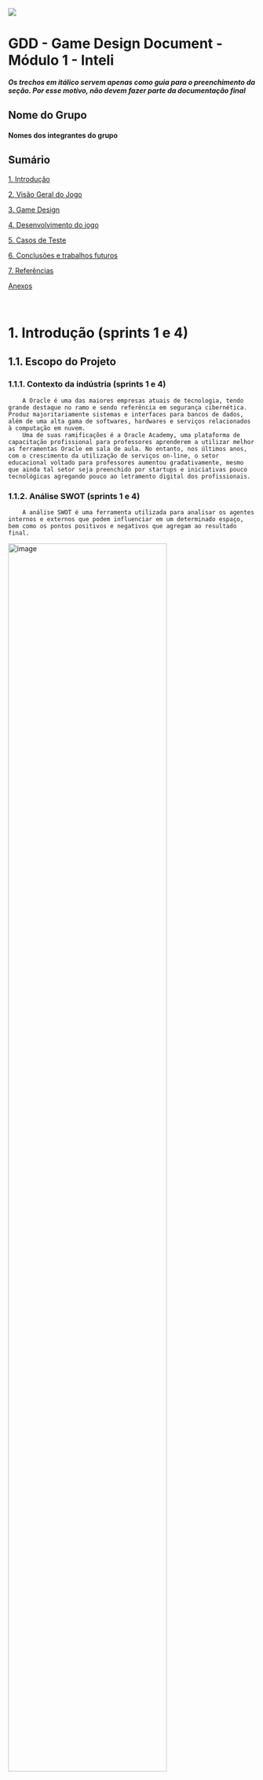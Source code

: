 <img src="../assets/logointeli.png">


# GDD - Game Design Document - Módulo 1 - Inteli

**_Os trechos em itálico servem apenas como guia para o preenchimento da seção. Por esse motivo, não devem fazer parte da documentação final_**

## Nome do Grupo

#### Nomes dos integrantes do grupo



## Sumário

[1. Introdução](#c1)

[2. Visão Geral do Jogo](#c2)

[3. Game Design](#c3)

[4. Desenvolvimento do jogo](#c4)

[5. Casos de Teste](#c5)

[6. Conclusões e trabalhos futuros](#c6)

[7. Referências](#c7)

[Anexos](#c8)

<br>


# <a name="c1"></a>1. Introdução (sprints 1 e 4)

## 1.1. Escopo do Projeto

### 1.1.1. Contexto da indústria (sprints 1 e 4)

	    A Oracle é uma das maiores empresas atuais de tecnologia, tendo grande destaque no ramo e sendo referência em segurança cibernética. Produz majoritariamente sistemas e interfaces para bancos de dados, além de uma alta gama de softwares, hardwares e serviços relacionados à computação em nuvem.
        Uma de suas ramificações é a Oracle Academy, uma plataforma de capacitação profissional para professores aprenderem a utilizar melhor as ferramentas Oracle em sala de aula. No entanto, nos últimos anos, com o crescimento da utilização de serviços on-line, o setor educacional voltado para professores aumentou gradativamente, mesmo que ainda tal setor seja preenchido por startups e iniciativas pouco tecnológicas agregando pouco ao letramento digital dos profissionais.


### 1.1.2. Análise SWOT (sprints 1 e 4)

        A análise SWOT é uma ferramenta utilizada para analisar os agentes internos e externos que podem influenciar em um determinado espaço, bem como os pontos positivos e negativos que agregam ao resultado final.
<img src = "other/Análise SWOT.png" alt="image" width="80%" height="auto">

#### Análise SWOT (Engage)
| #  | Forças (Strengths)|
| ---| ---               |
| 1. | Produto agradável com boa luminosidade e sonoridade;|
| 2. | Jogo de fácil acesso e jogabilidade;|
| 3. | Cores neutras e visuais pixelados baseadas na modalidade “Cozy Game’ (Confortável, desestressante e aconchegante);|
| 4. | Musicalidade desenvolvida a partir de musicoterapia para concentração e foco;|
| 5. | Dinâmica a partir de pistas e fragmentos para a resolução do enigma, em que o mesmo representa, ao final, a conclusão de uma fase;|
| 6. |Metodologia de instruções gamificadas;|

| #  | Fraquezas (Weaknesses)|
| ---| ---               |
| 1. | Acessível somente para professores acadêmicos;|
| 2. | Formato somente em 2D;|
| 3. | Foco isolado para engajamento e instrução, tornando o público alvo demasiadamente seleto;|
| 4. | Não é adaptável a todas as plataformas e consoles;|
| 5. | Dependente de internet;|
| 6. | Alguns professores podem achar a curva de aprendizado do jogo íngreme, especialmente se não estiverem familiarizados com jogos educativos;|

| #  | Oportunidades (Opportunities)|
| ---| ---               |
| 1. | Escalonamento do produto através de parcerias com escolas e universidades;|
| 2. | Alavancar o compartilhamento do jogo e ressaltar sua importância;|
| 3. | Criação de mais fases para outras ferramentas mais complexas da Oracle;|
| 4. | Recebimento de feedbacks dos professores para futuras melhorias;|
| 5. | Oportunidade de letramento digital;|

| #  | Ameaças (Threats)|
| ---| ---               |
| 1. | Crescimento do mercado de “Serious Games”;|
| 2. | Instruções de cadastro pelo Chat GPT;|
| 3. | Alguns professores podem resistir à adoção de novas tecnologias e métodos de ensino;|

### 1.1.3. Descrição da Solução Desenvolvida (sprints 1 e 4)

        Em se tratando de plataformas de ensino virtual, um dos maiores desafios está associado à adoção do aprendizado oriundos destas plataformas em sala de aula pelos professores. 
        De acordo com a radiografia anual da TIC na Educação, cerca de 75% do corpo docente carece de uma plataforma para adquirir conhecimentos em ferramentas digitais. O artigo "Saúde Docente: Possibilidades e Limites" de 1999 destaca a tensão e o estresse causados pela desconexão entre as expectativas do sistema educacional e as condições reais dos professores.
        Apresentado o cenário, o projeto ENGAGE é um jogo com 5 fases que facilita o cadastro e a compreensão da plataforma Oracle Academy. Cada fase apresenta um novo desafio, sendo cada um dos níveis um aprendizado relevante para o contato com a real plataforma, promovendo a exploração gradual dos recursos da plataforma e incentivando a aprendizagem eficiente dos professores.
        Esse jogo deve ser utilizado precedendo o contato com o site da Oracle Academy, para que assim o professor possa aprender com ele a melhor forma de explorar sua interface e suas oportunidades. Portanto, ao criar uma nova ambientação envolvendo educação, jogabilidade e tecnologia, o processo de absorção e engajamento das ferramentas oferecidas se torna muito mais eficaz e memorável.
        Para avaliar o sucesso da proposta, serão fornecidos feedbacks ao final de cada jornada do jogador, visando enriquecer a experiência do usuário. Métricas mensais na plataforma da Oracle Academy serão usadas para rastrear a adesão de professores pós-jogo, identificar desistências, medir o êxito das atividades e avaliar a receptividade dos alunos às ferramentas e orientações dos professores.


### 1.1.4. Proposta de Valor (sprints 1 e 4)

<img src = "other/proposta de valor.png" alt="image" width="80%" height="auto">

*Posicione aqui o canvas de proposta de valor. Descreva os aspectos essenciais para a criação de valor da ideia do produto com o objetivo de ajudar a entender melhor a realidade do cliente e entregar uma solução que está alinhado com o que ele espera.*

### 1.1.5. Matriz de Riscos (sprints 1 e 4)

*Registre na matriz os riscos identificados no projeto, visando avaliar situações que possam representar ameaças e oportunidades, bem como os impactos relevantes sobre o projeto. Apresente os riscos, ressaltando, para cada um, impactos e probabilidades com plano de ação e respostas.*

## 1.2. Requisitos do Projeto (sprints 1 e 2)


|# | Requisitos - Jogo para Oracle Academy  
--- | ---
| 1. | O jogo deverá seguir a temática de “serious game”, projetada para ensinar, treinar, simular ou resolver problemas em áreas específicas, como educação.
| 2. | O jogo não deverá conter elementos risíveis.
| 3. | O jogo deverá ser em primeira pessoa e não conter nenhum avatar que se mova, apenas um assistente que acompanha o jogador durante toda a jornada.
| 4. | A criação precisará ser desenvolvida com base em 5 fases pré-estabelecidas*
| 5. | Colocar o professor jogador como protagonista da experiência. 
| 6. | A paleta de cores só poderá conter cores pastéis/ sóbrias.
| 7. | As mecânicas do jogo serão de clicar, arrastar, selecionar e digitar.
| 8. | A ambientação do jogo deve obrigatoriamente ser feita em 2D.
| 9. | Não há limites para a quantidade de ambientações, mas todas devem representar cômodos de fácil jogabilidade.
| 10. | Todos os objetos que podem ser movimentados deverão aumentar de tamanho ao serem arrastados para fora do ambiente referido (para melhor visualização do usuário).
| 11. | As fases determinam uma sequência gradativa de desafios. 
| 12. | O jogo deverá ser disponibilizado para acesso via Web Browser.

\* Detalhamento do requisito 4:
* FASE 1: Cadastro
* FASE 2: Conhecendo as plataformas e recursos disponíveis:
    * Navegação nos conteúdos;
    * Inscrição em cursos;
* FASE 3: Canais:
* Criação de canais;
    * Inclusão de conteúdos nos canais;
    * Cadastro de alunos nos canais;
* FASE 4: Cloud:
    * Solicitação de conta cloud;
    * Solicitação de conta cloud para alunos;
* FASE 5: Participação em sessão de suporte ao membro.|


## 1.3. Público-alvo do Projeto (sprint 2)

*Posicione aqui uma descrição justificada do público-alvo do jogo, em termos demográficos e de preferências/gostos pessoais.*

# <a name="c2"></a>2. Visão Geral do Jogo (sprint 2)

## 2.1. Objetivos do Jogo (sprint 2)

*Descreva o que o jogador deve cumprir para avançar ou concluir o jogo*

## 2.2. Características do Jogo (sprint 2)

### 2.2.1. Gênero do Jogo (sprint 2)

*simulação, RPG, corrida, estratégia, esportes, ação, aventura etc.*  

### 2.2.2. Plataforma do Jogo (sprint 2)

*quanto ao dispositivo: desktop, smartphones, tablets, TV etc.*

*quanto ao sistema: Web, Windows, MacOS, Android, IOS etc.*

### 2.2.3. Número de jogadores (sprint 2)

*1 jogador, 2 jogadores versus, 2 jogadores cooperação, multiplayer etc.*

### 2.2.4. Títulos semelhantes e inspirações (sprint 2)

*Liste e descreva títulos semelhantes e jogos que inspiram e são usados como referência do projeto*

### 2.2.5. Tempo estimado de jogo (sprint 5)

*Ex. O jogo pode ser concluído em 3 horas passando por todas as fases.*

*Ex. cada partida dura até 15 minutos*

# <a name="c3"></a>3. Game Design (sprints 2 e 3)

## 3.1. Enredo do Jogo (sprints 2 e 3)

*Descreva o enredo/história do jogo, criando contexto para os personagens (seção 3.2) e o mundo do jogo (seção 3.3). Uma boa história costuma ter um arco narrativo de contexto, conflito e resolução. Utilize etapas sequenciais para descrever esta história.* 

*Caso seu jogo não possua enredo/história (ex. jogo Tetris), mencione os motivos de não existir e como o jogador pode se contextualizar com o ambiente do jogo.*

## 3.2. Personagens (sprints 2 e 3)

### 3.2.1. Controláveis

*Descreva os personagens controláveis pelo jogador. Mencione nome, objetivos, características, habilidades, diferenciais etc. Utilize figuras (character art, sprite sheets etc.) para ilustrá-los. Caso utilize material de terceiros em licença Creative Commons, não deixe de citar os autores/fontes.* 

*Caso não existam personagens (ex. jogo Tetris), mencione os motivos de não existirem e como o jogador pode interpretar tal fato.*

### 3.2.2. Non-Playable Characters (NPC)

*\<opcional\> Se existirem coadjuvantes ou vilões, aqui é o local para descrevê-los e ilustrá-los. Utilize listas ou tabelas para organizar esta seção. Caso utilize material de terceiros em licença Creative Commons, não deixe de citar os autores/fontes. Caso não existam NPCs, remova esta seção.*

### 3.2.3. Diversidade e Representatividade dos Personagens

Considerando as personagens do game, analise se estas estão alinhadas ao público-alvo do jogo (seção 1.3), e compare-as dentro da realidade da sociedade brasileira. Por fim, discorra sobre qual é o impacto esperado da escolha dessas personagens.

## 3.3. Mundo do jogo (sprints 2 e 3)

### 3.3.1. Locações Principais e/ou Mapas (sprints 2 e 3)

*Descreva o ambiente do jogo, em que locais ele ocorre. Ilustre com imagens. Se houverem mapas, posicione-os aqui, descrevendo as áreas em acordo com o enredo. Se houverem fases, descreva-as também em acordo com o enredo (pode ser um jogo de uma fase só). Utilize listas ou tabelas para organizar esta seção. Caso utilize material de terceiros em licença Creative Commons, não deixe de citar os autores/fontes.*

### 3.3.2. Navegação pelo mundo (sprints 2 e 3)

*Descreva como os personagens se movem no mundo criado e as relações entre as locações – como as áreas/fases são acessadas ou desbloqueadas, o que é necessário para serem acessadas etc. Utilize listas ou tabelas para organizar esta seção.*

### 3.3.3. Condições climáticas e temporais (sprints 2 e 3)

*\<opcional\> Descreva diferentes condições de clima que podem afetar o mundo e as fases, se aplicável*

*Caso seja relevante, descreva como o tempo passa, se ele é um fator limitante ao jogo (ex. contagem de tempo para terminar uma fase)*

### 3.3.4. Concept Art (sprint 2)

*Inclua imagens de Concept Art do jogo que ainda não foram demonstradas em outras seções deste documento. Para cada imagem, coloque legendas, como no exemplo abaixo.*

<img src="../assets/padrao/concept1.jpg">

Figura 1: detalhe da cena da partida do herói para a missão, usando sua nave

### 3.3.5. Trilha sonora (sprint 3)

*Descreva a trilha sonora do jogo, indicando quais músicas serão utilizadas no mundo e nas fases. Utilize listas ou tabelas para organizar esta seção. Caso utilize material de terceiros em licença Creative Commons, não deixe de citar os autores/fontes.*

*Exemplo de tabela*
\# | titulo | ocorrência | autoria
--- | --- | --- | ---
1 | tema de abertura | tela de início | própria
2 | tema de combate | cena de combate com inimigos comuns | Hans Zimmer
3 | ... 

## 3.4. Inventário e Bestiário (sprint 3)

### 3.4.1. Inventário

*\<opcional\> Caso seu jogo utilize itens ou poderes para os personagens obterem, descreva-os aqui, indicando títulos, imagens, meios de obtenção e funções no jogo. Utilize listas ou tabelas para organizar esta seção. Caso utilize material de terceiros em licença Creative Commons, não deixe de citar os autores/fontes.* 

*Exemplo de tabela*
\# | item |  | como obter | função | efeito sonoro
--- | --- | --- | --- | --- | ---
1 | moeda | <img src="../assets/padrao/coin.png"> | há muitas espalhadas em todas as fases | acumula dinheiro para comprar outros itens | som de moeda
2 | madeira | <img src="../assets/padrao/wood.png"> | há muitas espalhadas em todas as fases | acumula madeira para construir casas | som de madeiras
3 | ... 

### 3.4.2. Bestiário

*\<opcional\> Caso seu jogo tenha inimigos, descreva-os aqui, indicando nomes, imagens, momentos de aparição, funções e impactos no jogo. Utilize listas ou tabelas para organizar esta seção. Caso utilize material de terceiros em licença Creative Commons, não deixe de citar os autores/fontes.* 

*Exemplo de tabela*
\# | inimigo |  | ocorrências | função | impacto | efeito sonoro
--- | --- | --- | --- | --- | --- | ---
1 | robô terrestre | <img src="../assets/padrao/inimigo2.PNG"> |  a partir da fase 1 | ataca o personagem vindo pelo chão em sua direção, com velocidade constante, atirando parafusos | se encostar no inimigo ou no parafuso arremessado, o personagem perde 1 ponto de vida | sons de tiros e engrenagens girando
2 | robô voador | <img src="../assets/padrao/inimigo1.PNG"> | a partir da fase 2 | ataca o personagem vindo pelo ar, fazendo movimento em 'V' quando se aproxima | se encostar, o personagem perde 3 pontos de vida | som de hélice
3 | ... 

## 3.5. Gameflow (Diagrama de cenas) (sprint 2)

*Posicione aqui seu "storyboard de programação" - o diagrama de cenas do jogo. Indique, por exemplo, como o jogo começa, quais opções o jogador tem, como ele avança nas fases, quais as condições de 'game over', como o jogo reinicia. Seu diagrama deve representar as classes, atributos e métodos usados no jogo.*

## 3.6. Regras do jogo (sprint 3)

*Descreva aqui as regras do seu jogo: objetivos/desafios, meios para se conseguir alcançar*

*Ex. O jogador deve pilotar o carro e conseguir terminar a corrida dentro de um minuto sem bater em nenhum obstáculo.*

*Ex. O jogador deve concluir a fase dentro do tempo, para obter uma estrela. Se além disso ele coletar todas as moedas, ganha mais uma estrela. E se além disso ele coletar os três medalhões espalhados, ganha mais uma estrela, totalizando três. Ao final do jogo, obtendo três estrelas em todas as fases, desbloqueia o mundo secreto.*  

## 3.7. Mecânicas do jogo (sprint 3)

*Descreva aqui as formas de controle e interação que o jogador tem sobre o jogo: quais os comandos disponíveis, quais combinações de comandos, e quais as ações consequentes desses comandos. Utilize listas ou tabelas para organizar esta seção.*

*Ex. Em um jogo de plataforma 2D para desktop, o jogador pode usar as teclas WASD para mecânicas de andar, mirar para cima, agachar, e as teclas JKL para atacar, correr, arremesar etc.*

*Ex. Em um jogo de puzzle para celular, o jogador pode tocar e arrastar sobre uma peça para movê-la sobre o tabuleiro, ou fazer um toque simples para rotacioná-la*

# <a name="c4"></a>4. Desenvolvimento do Jogo

## 4.1. Desenvolvimento preliminar do jogo (sprint 1)

*Descreva e ilustre aqui o desenvolvimento da sua primeira versão do jogo, explicando brevemente o que foi entregue em termos de código e jogo. Utilize prints de tela para ilustrar. Indique as eventuais dificuldades e próximos passos.*

## 4.2. Desenvolvimento básico do jogo (sprint 2)

*Descreva e ilustre aqui o desenvolvimento da versão básica do jogo, explicando brevemente o que foi entregue em termos de código e jogo. Utilize prints de tela para ilustrar. Indique as eventuais dificuldades e próximos passos.*

## 4.3. Desenvolvimento intermediário do jogo (sprint 3)

*Descreva e ilustre aqui o desenvolvimento da versão intermediária do jogo, explicando brevemente o que foi entregue em termos de código e jogo. Utilize prints de tela para ilustrar. Indique as eventuais dificuldades e próximos passos.*

## 4.4. Desenvolvimento final do MVP (sprint 4)

*Descreva e ilustre aqui o desenvolvimento da versão final do jogo, explicando brevemente o que foi entregue em termos de MVP. Utilize prints de tela para ilustrar. Indique as eventuais dificuldades e planos futuros.*

## 4.5. Revisão do MVP (sprint 5)

*Descreva e ilustre aqui o desenvolvimento dos refinamentos e revisões da versão final do jogo, explicando brevemente o que foi entregue em termos de MVP. Utilize prints de tela para ilustrar.*

# <a name="c5"></a>5. Testes (sprint 4)

## 5.1. Casos de Teste

*Descreva nesta seção os casos de teste comuns que podem ser executados a qualquer momento para testar o funcionamento e integração das partes do jogo. Utilize tabelas para facilitar a organização.*

*Exemplo de tabela*
\# | pré-condição | descrição do teste | pós-condição 
--- | --- | --- | --- 
1 | posicionar o jogo na tela de abertura | iniciar o jogo desde seu início | o jogo deve iniciar da fase 1
2 | posicionar o personagem em local seguro de inimigos | aguardar o tempo passar até o final da contagem | o personagem deve perder uma vida e reiniciar a fase
3 | ...

## 5.2. Testes de jogabilidade (playtests) (sprint 4)

### 5.2.1 Registros de testes

*Descreva nesta seção as sessões de teste/entrevista com diferentes jogadores. Registre cada teste conforme o template a seguir.*

Nome | João Jonas (use nomes fictícios)
--- | ---
Já possuía experiência prévia com games? | sim, é um jogador casual
Conseguiu iniciar o jogo? | sim
Entendeu as regras e mecânicas do jogo? | entendeu as regras, mas sobre as mecânicas, apenas as essenciais, não explorou os comandos complexos
Conseguiu progredir no jogo? | sim, sem dificuldades  
Apresentou dificuldades? | Não, conseguiu jogar com facilidade e afirmou ser fácil
Que nota deu ao jogo? | 9.0
O que gostou no jogo? | Gostou  de como o jogo vai ficando mais difícil ao longo do tempo sem deixar de ser divertido
O que poderia melhorar no jogo? | A responsividade do personagem aos controles, disse que havia um pouco de atraso desde o momento do comando até a resposta do personagem

### 5.2.2 Melhorias

*Descreva nesta seção um plano de melhorias sobre o jogo, com base nos resultados dos testes de jogabilidade*

# <a name="c6"></a>6. Conclusões e trabalhos futuros (sprint 5)

*Escreva de que formas a solução do jogo atingiu os objetivos descritos na seção 1 deste documento. Indique pontos fortes e pontos a melhorar de maneira geral.*

*Relacione os pontos de melhorias evidenciados nos testes com plano de ações para serem implementadas no jogo. O grupo não precisa implementá-las, pode deixar registrado aqui o plano para futuros desenvolvimentos.*

*Relacione também quaisquer ideias que o grupo tenha para melhorias futuras*

# <a name="c7"></a>7. Referências (sprint 5)

_Incluir as principais referências de seu projeto, para que seu parceiro possa consultar caso ele se interessar em aprofundar. Um exemplo de referência de livro e de site:_<br>

LUCK, Heloisa. Liderança em gestão escolar. 4. ed. Petrópolis: Vozes, 2010. <br>
SOBRENOME, Nome. Título do livro: subtítulo do livro. Edição. Cidade de publicação: Nome da editora, Ano de publicação. <br>

INTELI. Adalove. Disponível em: https://adalove.inteli.edu.br/feed. Acesso em: 1 out. 2023 <br>
SOBRENOME, Nome. Título do site. Disponível em: link do site. Acesso em: Dia Mês Ano

# <a name="c8"></a>Anexos

*Inclua aqui quaisquer complementos para seu projeto, como diagramas, imagens, tabelas etc. Organize em sub-tópicos utilizando headings menores (use ## ou ### para isso)*
